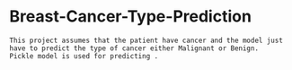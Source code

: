 # Breast-Cancer-Type-Prediction
```
This project assumes that the patient have cancer and the model just have to predict the type of cancer either Malignant or Benign.
Pickle model is used for predicting .
```
